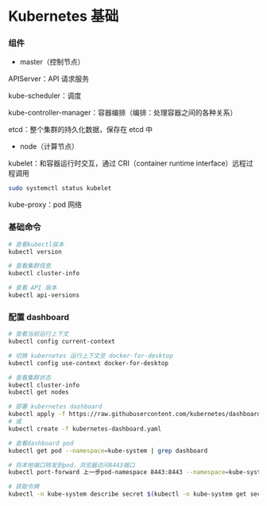# Kubernetes 基础


### 组件

* master（控制节点）

APIServer：API 请求服务

kube-scheduler：调度

kube-controller-manager：容器编排（编排：处理容器之间的各种关系）

etcd：整个集群的持久化数据，保存在 etcd 中


* node（计算节点）

kubelet：和容器运行时交互，通过 CRI（container runtime interface）远程过程调用

```bash
sudo systemctl status kubelet
```

kube-proxy：pod 网络


### 基础命令

```bash
# 查看kubectl版本
kubectl version

# 查看集群信息
kubectl cluster-info

# 查看 API 版本
kubectl api-versions
```


### 配置 dashboard

```bash
# 查看当前运行上下文
kubectl config current-context

# 切换 kubernetes 运行上下文至 docker-for-desktop
kubectl config use-context docker-for-desktop

# 查看集群状态
kubectl cluster-info
kubectl get nodes

# 部署 kubernetes dashboard
kubectl apply -f https://raw.githubusercontent.com/kubernetes/dashboard/v1.10.1/src/deploy/recommended/kubernetes-dashboard.yaml
# 或
kubectl create -f kubernetes-dashboard.yaml

# 查看dashboard pod 
kubectl get pod --namespace=kube-system | grep dashboard

# 将本地端口转发到pod，浏览器访问8443端口
kubectl port-forward 上一步pod-namespace 8443:8443 --namespace=kube-system

# 获取令牌
kubectl -n kube-system describe secret $(kubectl -n kube-system get secret | awk '/^deployment-controller-token-/{print $1}') | awk '$1=="token:"{print $2}'
```
